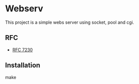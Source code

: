 # Webserv

This project is a simple webs server using socket, pool and cgi.

## RFC

- [RFC 7230](https://tools.ietf.org/html/rfc7230)

## Installation

make